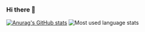 ### Hi there 👋

[![Anurag's GitHub stats](https://github-readme-stats.vercel.app/api?username=sirfischer&count_private=true&show_icons=true&theme=dark&hide_border=true)](https://github.com/anuraghazra/github-readme-stats) ![Most used language stats](https://github-readme-stats.vercel.app/api/top-langs/?username=sirfischer&layout=compact&theme=buefy&hide_border=true&theme=dark)



<!--
**SirFischer/SirFischer** is a ✨ _special_ ✨ repository because its `README.md` (this file) appears on your GitHub profile.

Here are some ideas to get you started:

- 🔭 I’m currently working on ...
- 🌱 I’m currently learning ...
- 👯 I’m looking to collaborate on ...
- 🤔 I’m looking for help with ...
- 💬 Ask me about ...
- 📫 How to reach me: ...
- 😄 Pronouns: ...
- ⚡ Fun fact: ...
-->
